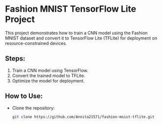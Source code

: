 # Fashion MNIST TensorFlow Lite Project

This project demonstrates how to train a CNN model using the Fashion MNIST dataset and convert it to TensorFlow Lite (TFLite) for deployment on resource-constrained devices.

## Steps:
1. Train a CNN model using TensorFlow.
2. Convert the trained model to TFLite.
3. Optimize the model for deployment.

## How to Use:
- Clone the repository:
  ```bash
  git clone https://github.com/Annita21571/fashion-mnist-tflite.git
